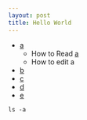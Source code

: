 ```yaml
---
layout: post
title: Hello World
---
```


* [a]()
    - How to Read [a](/Git)
    - How to edit a
* [b]()
* [c]()
* [d]()
* [e]()

```
ls -a
```